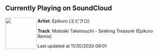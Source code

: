 ## Currently Playing on SoundCloud

[<img align="left" width="100" src="https://i1.sndcdn.com/artworks-3FUeqIJzZcanzXEk-qUTrag-t50x50.png">](https://soundcloud.com/epikuro/motoaki-takenouchi-seeking-treasure-epikuro-remix)

**Artist**: Epikuro (エピクロ) 

**Track**: Motoaki Takenouchi - Seeking Treasure (Epikuro Remix)

Last updated at 11/30/2020 09:01
